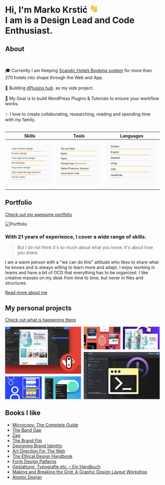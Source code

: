 # Hi, I'm Marko Krstić <img src="https://github.com/krstivoja/krstivoja/blob/main/img/hello.gif" width="29px"> <br> I am is a Design Lead and Code Enthusiast.

## About
</br>

🎓  Currently I am Keeping [Scandic Hotels Booking system](https://www.scandichotels.se/) for more than 270 hotels into shape through the Web and App.</br></br>
🌱  Building [dPlugins hub](https://dplugins.com/). as my side project.</br></br>
🎯  My Goal is to build WordPress Plugins & Tutorials to ensure your workflow works.</br></br>
✨  I love to create collaborating, researching, reading and spending time with my family.</br></br>


<table>
<thead>
  <tr>
    <th>Skills</th>
    <th>Tools</th>
    <th>Languages</th>
  </tr>
</thead>
<tbody>
  <tr>
    <td><img src="https://github.com/krstivoja/krstivoja/blob/main/img/skills.svg" width="300" alt="Skills"/></td>
    <td><img src="https://github.com/krstivoja/krstivoja/blob/main/img/tools.svg" width="300" alt="Tools"/></td>
    <td><img src="https://github.com/krstivoja/krstivoja/blob/main/img/languages.svg" width="300" alt="Languages"/></td>
  </tr>
</tbody>
</table>

## Portfolio
[Check out my awesome portfolio](https://markokrstic.com/)

![Portfolio](https://github.com/krstivoja/krstivoja/blob/main/img/portfolio.png)



### With 21 years of experience, I cover a wide range of skills.

> But I do not think it's so much about what you know. It's about how you share.

I am a warm person with a "we can do this" attitude who likes to share what he knows and is always willing to learn more and adapt. I enjoy working in teams and have a bit of OCD that everything has to be organized. I like creative masses on my desk from time to time, but never in files and structures.

[Read more about me](https://markokrstic.com/profile/)


## My personal projects
[Check out what is happening there](https://markokrstic.com/)

![Portfolio](https://github.com/krstivoja/krstivoja/blob/main/img/dPlugins-work.jpg)


## Books I like

*   [Microcopy: The Complete Guide](https://www.microcopybook.com/)
*   [The Band Gap](https://www.martyneumeier.com/the-brand-gap/)
*   [Zag](https://www.martyneumeier.com/zag)
*   [The Brand Flip](https://www.martyneumeier.com/the-brand-flip)
*   [Designing Brand Identity](https://www.designingbrandidentity.info/)
*   [Art Direction For The Web](https://www.smashingmagazine.com/2019/03/art-direction-release/)
*   [The Ethical Design Handbook](https://ethicaldesignhandbook.com/)
*   [Form Design Patterns](https://formdesignpatterns.com/)
*   [Gestaltung, Typografie etc. – Ein Handbuch](https://www.designerinaction.de/buecher/design/gestaltung-typografie-etc-ein-handbuch/)
*   [Making and Breaking the Grid: A Graphic Design Layout Workshop](https://www.amazon.com/Making-Breaking-Grid-Graphic-Workshop/dp/1592531253)
*   [Atomic Design](https://shop.bradfrost.com/products/atomic-design-ebook)


<!--
**krstivoja/krstivoja** is a ✨ _special_ ✨ repository because its `README.md` (this file) appears on your GitHub profile.

Here are some ideas to get you started:

- 🔭 I’m currently working on ...
- 🌱 I’m currently learning ...
- 👯 I’m looking to collaborate on ...
- 🤔 I’m looking for help with ...
- 💬 Ask me about ...
- 📫 How to reach me: ...
- 😄 Pronouns: ...
- ⚡ Fun fact: ...
-->

